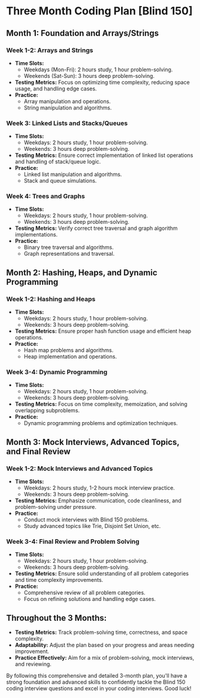 # Three Month Coding Plan [Blind 150]

## Month 1: Foundation and Arrays/Strings

### Week 1-2: Arrays and Strings

- **Time Slots:**
    - Weekdays (Mon-Fri): 2 hours study, 1 hour problem-solving.
    - Weekends (Sat-Sun): 3 hours deep problem-solving.
- **Testing Metrics:** Focus on optimizing time complexity, reducing space usage, and handling edge cases.
- **Practice:**
    - Array manipulation and operations.
    - String manipulation and algorithms.

### Week 3: Linked Lists and Stacks/Queues

- **Time Slots:**
    - Weekdays: 2 hours study, 1 hour problem-solving.
    - Weekends: 3 hours deep problem-solving.
- **Testing Metrics:** Ensure correct implementation of linked list operations and handling of stack/queue logic.
- **Practice:**
    - Linked list manipulation and algorithms.
    - Stack and queue simulations.

### Week 4: Trees and Graphs

- **Time Slots:**
    - Weekdays: 2 hours study, 1 hour problem-solving.
    - Weekends: 3 hours deep problem-solving.
- **Testing Metrics:** Verify correct tree traversal and graph algorithm implementations.
- **Practice:**
    - Binary tree traversal and algorithms.
    - Graph representations and traversal.

## Month 2: Hashing, Heaps, and Dynamic Programming

### Week 1-2: Hashing and Heaps

- **Time Slots:**
    - Weekdays: 2 hours study, 1 hour problem-solving.
    - Weekends: 3 hours deep problem-solving.
- **Testing Metrics:** Ensure proper hash function usage and efficient heap operations.
- **Practice:**
    - Hash map problems and algorithms.
    - Heap implementation and operations.

### Week 3-4: Dynamic Programming

- **Time Slots:**
    - Weekdays: 2 hours study, 1 hour problem-solving.
    - Weekends: 3 hours deep problem-solving.
- **Testing Metrics:** Focus on time complexity, memoization, and solving overlapping subproblems.
- **Practice:**
    - Dynamic programming problems and optimization techniques.

## Month 3: Mock Interviews, Advanced Topics, and Final Review

### Week 1-2: Mock Interviews and Advanced Topics

- **Time Slots:**
    - Weekdays: 2 hours study, 1-2 hours mock interview practice.
    - Weekends: 3 hours deep problem-solving.
- **Testing Metrics:** Emphasize communication, code cleanliness, and problem-solving under pressure.
- **Practice:**
    - Conduct mock interviews with Blind 150 problems.
    - Study advanced topics like Trie, Disjoint Set Union, etc.

### Week 3-4: Final Review and Problem Solving

- **Time Slots:**
    - Weekdays: 2 hours study, 1 hour problem-solving.
    - Weekends: 3 hours deep problem-solving.
- **Testing Metrics:** Ensure solid understanding of all problem categories and time complexity improvements.
- **Practice:**
    - Comprehensive review of all problem categories.
    - Focus on refining solutions and handling edge cases.

## Throughout the 3 Months:

- **Testing Metrics:** Track problem-solving time, correctness, and space complexity.
- **Adaptability:** Adjust the plan based on your progress and areas needing improvement.
- **Practice Effectively:** Aim for a mix of problem-solving, mock interviews, and reviewing.

By following this comprehensive and detailed 3-month plan, you'll have a strong foundation and advanced skills to confidently tackle the Blind 150 coding interview questions and excel in your coding interviews. Good luck!
